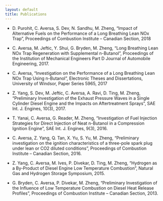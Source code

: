 ```yaml
---
layout: default
title: Publications
---
```


* D. Purohit, C. Aversa, S. Dev, N. Sandhu, M. Zheng, “Impact of Alternative Fuels on the Performance of a Long Breathing Lean NOx Trap”, Proceedings of Combustion Institute – Canadian Section, 2018

* C. Aversa, M. Jeftic, Y. Shui, G. Bryden, M. Zheng, “Long Breathing Lean NOx Trap Regeneration with Supplemental n-Butanol”, Proceedings of the Institution of Mechanical Engineers Part D Journal of Automobile Engineering, 2017. 

* C. Aversa, “Investigation on the Performance of a Long Breathing Lean NOx Trap Using n-Butanol”, Electronic Theses and Dissertations, University of Windsor, Paper Series 5965, 2017

* Z. Yang, S. Dev, M. Jeftic, C. Aversa, A. Ravi, D. Ting, M. Zheng, “Preliminary Investigation of the Exhaust Pressure Waves in a Single Cylinder Diesel Engine and the Impacts on Aftertreatment Sprays”, SAE Int. J. Engines, 10(3), 2017. 

* T. Yanai, C. Aversa, G. Reader, M. Zheng, “Investigation of Fuel Injection Strategies for Direct Injection of Neat n-Butanol in a Compression Ignition Engine”, SAE Int. J. Engines, 9(3), 2016.

* C. Aversa, Z. Yang, Q. Tan, X. Yu, S. Yu, M. Zheng, “Preliminary investigation on the ignition characteristics of a three-pole spark plug under lean or CO2 diluted conditions”, Proceedings of Combustion Institute – Canadian Section, 2016.

* Z. Yang, C. Aversa, M. Ives, P. Divekar, D. Ting, M. Zheng, “Hydrogen as a By-Product of Diesel Engine Low Temperature Combustion”, Natural Gas and Hydrogen Storage Symposium, 2015. 

* G. Bryden, C. Aversa, P. Divekar, M. Zheng, “Preliminary Investigation of the Influence of Low Temperature Combustion on Diesel Heat Release Profiles”, Proceedings of Combustion Institute – Canadian Section, 2013.
